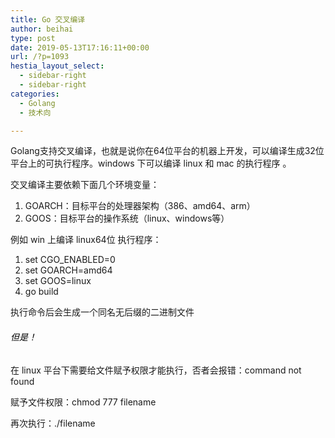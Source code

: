 ```yaml
---
title: Go 交叉编译
author: beihai
type: post
date: 2019-05-13T17:16:11+00:00
url: /?p=1093
hestia_layout_select:
  - sidebar-right
  - sidebar-right
categories:
  - Golang
  - 技术向

---
```

Golang支持交叉编译，也就是说你在64位平台的机器上开发，可以编译生成32位平台上的可执行程序。windows 下可以编译 linux 和 mac 的执行程序 。
  
交叉编译主要依赖下面几个环境变量：

  1. GOARCH：目标平台的处理器架构（386、amd64、arm）
  2. GOOS：目标平台的操作系统（linux、windows等）

例如 win 上编译 linux64位 执行程序：

  1. set CGO_ENABLED=0
  2. set GOARCH=amd64
  3. set GOOS=linux
  4. go build

执行命令后会生成一个同名无后缀的二进制文件

###### <span style="color: #000000;">但是！</span>

在 linux 平台下需要给文件赋予权限才能执行，否者会报错：command not found
  
赋予文件权限：chmod 777 filename
  
再次执行：./filename